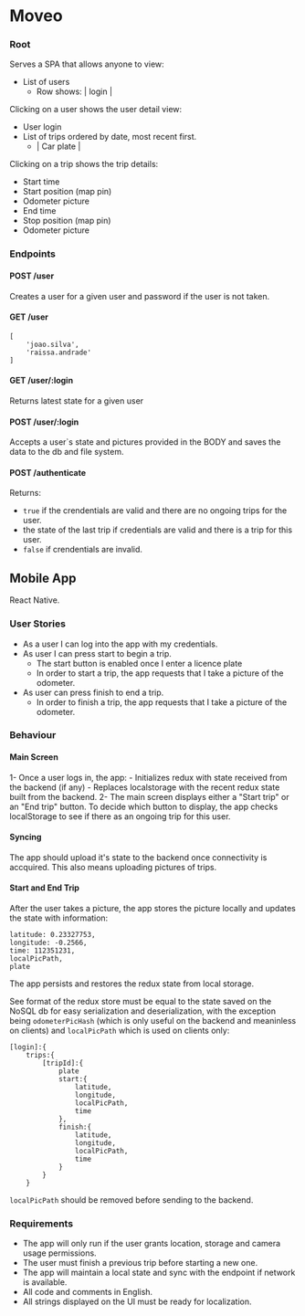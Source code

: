 # Moveo

### Root

Serves a SPA that allows anyone to view:
- List of users
    - Row shows: | login |

Clicking on a user shows the user detail view:
- User login
- List of trips ordered by date, most recent first.
    - | Car plate |

Clicking on a trip shows the trip details:
- Start time
- Start position (map pin)
- Odometer picture
- End time
- Stop position (map pin)
- Odometer picture


### Endpoints

#### POST /user

Creates a user for a given user and password if the user is not taken.

#### GET /user

```
[
    'joao.silva',
    'raissa.andrade'
]
```

#### GET /user/:login

Returns latest state for a given user

#### POST /user/:login

Accepts a user`s state and pictures provided in the BODY and saves the data to the db and file system.

#### POST /authenticate

Returns: 
- `true` if the crendentials are valid and there are no ongoing trips for the user.
- the state of the last trip if credentials are valid and there is a trip for this user.
- `false` if crendentials are invalid.

## Mobile App

React Native.

### User Stories
- As a user I can log into the app with my credentials.
- As user I can press start to begin a trip.
    - The start button is enabled once I enter a licence plate
    - In order to start a trip, the app requests that I take a picture of the odometer.
- As user can press finish to end a trip.
    - In order to finish a trip, the app requests that I take a picture of the odometer.

### Behaviour

#### Main Screen
1- Once a user logs in, the app:
    - Initializes redux with state received from the backend (if any)
    - Replaces localstorage with the recent redux state built from the backend.
2- The main screen displays either a "Start trip" or an "End trip" button. To decide which button to display, the app checks localStorage to see if there as an ongoing trip for this user.

#### Syncing

The app should upload it's state to the backend once connectivity is accquired. This also means uploading pictures of trips.

#### Start and End Trip
After the user takes a picture, the app stores the picture locally and updates the state with information:

```
latitude: 0.23327753,
longitude: -0.2566,
time: 112351231,
localPicPath,
plate
```

The app persists and restores the redux state from local storage.

See format of the redux store must be equal to the state saved on the NoSQL db for easy serialization and deserialization, with the exception being `odometerPicHash` (which is only useful on the backend and meaninless on clients) and `localPicPath` which is used on clients only:

```
[login]:{
    trips:{
        [tripId]:{
            plate
            start:{
                latitude,
                longitude,
                localPicPath,
                time
            },
            finish:{
                latitude,
                longitude,
                localPicPath,
                time
            }
        }
    }
```

`localPicPath` should be removed before sending to the backend.

### Requirements
- The app will only run if the user grants location, storage and camera usage permissions.
- The user must finish a previous trip before starting a new one.
- The app will maintain a local state and sync with the endpoint if network is available.
- All code and comments in English.
- All strings displayed on the UI must be ready for localization.
